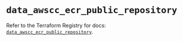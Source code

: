 # `data_awscc_ecr_public_repository`

Refer to the Terraform Registry for docs: [`data_awscc_ecr_public_repository`](https://registry.terraform.io/providers/hashicorp/awscc/0.70.0/docs/data-sources/ecr_public_repository).
